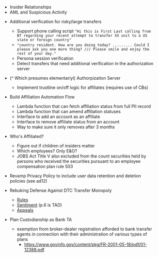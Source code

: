 * Insider Relationships
* AML and Suspicious Activity



- Additional verification for risky/large transfers
    * Support phone calling script `"Hi this is First Last calling from BT regarding your recent attempt to transfer XX unit to a US state or foreign country"`
    * `"country resident. How are you doing today? ......... Could I please ask you one more thing? /// Please smile and enjoy the rest of your day."`
    * Persona session verification
    * Detect transfers that need additional verification in the authorization server

- (^ Which presumes elementariyl) Authorpizaiton  Server

    * Implement trustline on/off logic for affiliates (requires use of CBs)

- Build Affiliation Automation Flow

    * Lambda function that can fetch affiliation status from full PII record
    * Lambda function that can amend affiliation statuses
    * Interface to add an account as an affiliate
    * Interface to remove affiliate status from an account
    * Way to make sure it only removes after 3 months

- Who's Affiliated?

    * Figure out if children of insiders matter
    * Which employees? Only E\&O?
    * JOBS Act Title V also excluded from the count securities held by persons who received the securities pursuant to an employee compensation plan rule 503


* Revamp Privacy Policy to include user data retention and deletion policies (see ad12)

* Rebuking Defense Against DTC Transfer Monopoly
    * [Rules](https://www.sec.gov/rules-regulations/self-regulatory-organization-rulemaking/sr-dtc-2006-16)
    * [Sentiment](https://www.sec.gov/comments/s7-05-22/s70522-20120580-272764.pdf) (p.6  is TAD)
    * [Appeals](https://www.sec.gov/comments/s7-05-22/s70522.htm)

* Plan Custodianship as Bank TA
    * exemption from broker-dealer registration afforded to bank transfer agents in connection with their administration of various types of plans
        * https://www.govinfo.gov/content/pkg/FR-2001-05-18/pdf/01-12388.pdf
